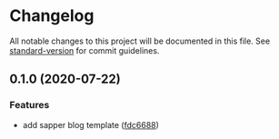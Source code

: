 # Changelog

All notable changes to this project will be documented in this file. See [standard-version](https://github.com/conventional-changelog/standard-version) for commit guidelines.

## 0.1.0 (2020-07-22)


### Features

* add sapper blog template ([fdc6688](https://github.com/SwiftWinds/mateowang.dev/commit/fdc668866a2572d86a14f88387d66c5a50b9cfae))
